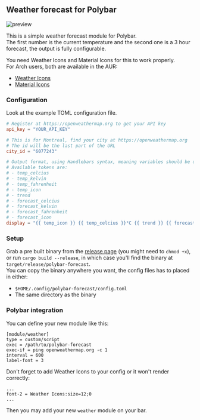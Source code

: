 ## Weather forecast for Polybar
![preview](https://github.com/kamek-pf/polybar-forecast/blob/master/screenshots/preview.png)

This is a simple weather forecast module for Polybar. \
The first number is the current temperature and the second one is a 3 hour forecast, the output is fully configurable.

You need Weather Icons and Material Icons for this to work properly. \
For Arch users, both are available in the AUR:
- [Weather Icons](https://aur.archlinux.org/packages/ttf-weather-icons/)
- [Material Icons](https://aur.archlinux.org/packages/ttf-material-icons/)

### Configuration
Look at the example TOML configuration file.

```toml
# Register at https://openweathermap.org to get your API key
api_key = "YOUR_API_KEY"

# This is for Montreal, find your city at https://openweathermap.org
# The id will be the last part of the URL
city_id = "6077243"

# Output format, using Handlebars syntax, meaning variables should be used like {{ this }}
# Available tokens are:
# - temp_celcius
# - temp_kelvin
# - temp_fahrenheit
# - temp_icon
# - trend
# - forecast_celcius
# - forecast_kelvin
# - forecast_fahrenheit
# - forecast_icon
display = "{{ temp_icon }} {{ temp_celcius }}°C {{ trend }} {{ forecast_icon }} {{ forecast_celcius }}°C"
```

### Setup
Grab a pre built binary from the [release page](https://github.com/kamek-pf/polybar-forecast/releases) (you might need to `chmod +x`), or run `cargo build --release`, in which case you'll find the binary at `target/release/polybar-forecast`. \
You can copy the binary anywhere you want, the config files has to placed in either:
- `$HOME/.config/polybar-forecast/config.toml`
- The same directory as the binary

### Polybar integration
You can define your new module like this:

```
[module/weather]
type = custom/script
exec = /path/to/polybar-forecast
exec-if = ping openweathermap.org -c 1
interval = 600
label-font = 3
```
Don't forget to add Weather Icons to your config or it won't render correctly:
```
...
font-2 = Weather Icons:size=12;0
...
```

Then you may add your new `weather` module on your bar.
